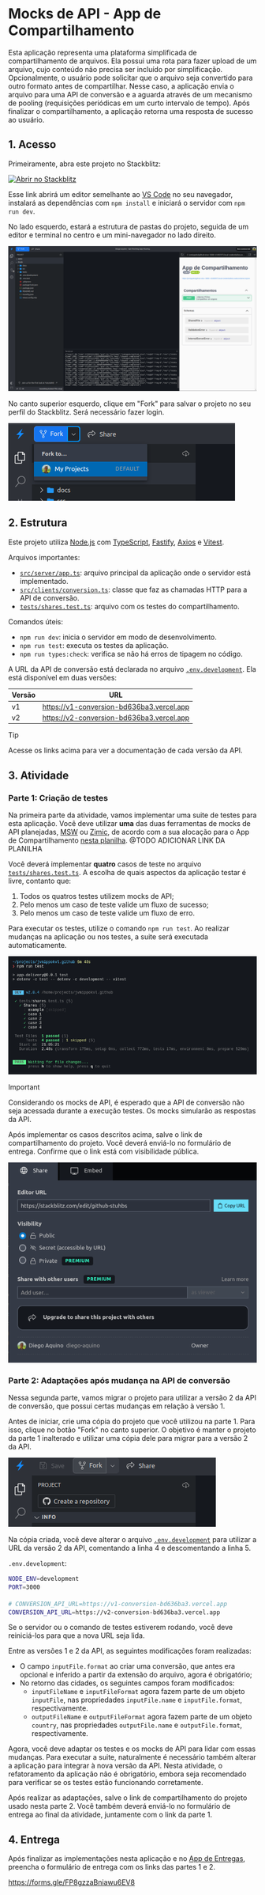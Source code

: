 # Mocks de API - App de Compartilhamento

Esta aplicação representa uma plataforma simplificada de compartilhamento de
arquivos. Ela possui uma rota para fazer upload de um arquivo, cujo conteúdo não
precisa ser incluído por simplificação. Opcionalmente, o usuário pode solicitar
que o arquivo seja convertido para outro formato antes de compartilhar. Nesse
caso, a aplicação envia o arquivo para uma API de conversão e a aguarda através
de um mecanismo de pooling (requisições periódicas em um curto intervalo de
tempo). Após finalizar o compartilhamento, a aplicação retorna uma resposta de
sucesso ao usuário.

## 1. Acesso

Primeiramente, abra este projeto no Stackblitz:

[![Abrir no Stackblitz](https://developer.stackblitz.com/img/open_in_stackblitz.svg)](https://stackblitz.com/github/diego-aquino/api-mocking-app-sharing?startScript=dev&file=README.md)

Esse link abrirá um editor semelhante ao
[VS Code](https://code.visualstudio.com) no seu navegador, instalará as
dependências com `npm install` e iniciará o servidor com `npm run dev`.

No lado esquerdo, estará a estrutura de pastas do projeto, seguida de um editor
e terminal no centro e um mini-navegador no lado direito.

![Projeto aberto no Stackblitz](./docs/images/project-opened-on-stackblitz.png)

No canto superior esquerdo, clique em "Fork" para salvar o projeto no seu perfil
do Stackblitz. Será necessário fazer login.

![Botão para cópia do projeto no Stackblitz](./docs/images/stackblitz-fork.png)

## 2. Estrutura

Este projeto utiliza [Node.js](https://nodejs.org) com
[TypeScript](https://www.typescriptlang.org), [Fastify](https://fastify.dev),
[Axios](https://axios-http.com) e [Vitest](https://vitest.dev).

Arquivos importantes:

- [`src/server/app.ts`](./src/server/app.ts): arquivo principal da aplicação
  onde o servidor está implementado.
- [`src/clients/conversion.ts`](./src/clients/conversion.ts): classe que faz as
  chamadas HTTP para a API de conversão.
- [`tests/shares.test.ts`](./tests/shares.test.ts): arquivo com os testes do
  compartilhamento.

Comandos úteis:

- `npm run dev`: inicia o servidor em modo de desenvolvimento.
- `npm run test`: executa os testes da aplicação.
- `npm run types:check`: verifica se não há erros de tipagem no código.

A URL da API de conversão está declarada no arquivo
[`.env.development`](./.env.development). Ela está disponível em duas versões:

| Versão | URL                                       |
| ------ | ----------------------------------------- |
| v1     | https://v1-conversion-bd636ba3.vercel.app |
| v2     | https://v2-conversion-bd636ba3.vercel.app |

> [!TIP]
>
> Acesse os links acima para ver a documentação de cada versão da API.

## 3. Atividade

### Parte 1: Criação de testes

Na primeira parte da atividade, vamos implementar uma suite de testes para esta
aplicação. Você deve utilizar **uma** das duas ferramentas de mocks de API
planejadas, [MSW](https://mswjs.io) ou
[Zimic](https://github.com/zimicjs/zimic), de acordo com a sua alocação para o
App de Compartilhamento [nesta planilha](). @TODO ADICIONAR LINK DA PLANILHA

Você deverá implementar **quatro** casos de teste no arquivo
[`tests/shares.test.ts`](./tests/shares.test.ts). A escolha de quais aspectos da
aplicação testar é livre, contanto que:

1. Todos os quatros testes utilizem mocks de API;
2. Pelo menos um caso de teste valide um fluxo de sucesso;
3. Pelo menos um caso de teste valide um fluxo de erro.

Para executar os testes, utilize o comando `npm run test`. Ao realizar mudanças
na aplicação ou nos testes, a suite será executada automaticamente.

![Executando os testes no Stackblitz](./docs/images/stackblitz-tests.png)

> [!IMPORTANT]
>
> Considerando os mocks de API, é esperado que a API de conversão não seja
> acessada durante a execução testes. Os mocks simularão as respostas da API.

Após implementar os casos descritos acima, salve o link de compartilhamento do
projeto. Você deverá enviá-lo no formulário de entrega. Confirme que o link está
com visibilidade pública.

![Compartilhando o projeto no Stackblitz](./docs/images/stackblitz-sharing.png)

### Parte 2: Adaptações após mudança na API de conversão

Nessa segunda parte, vamos migrar o projeto para utilizar a versão 2 da API de
conversão, que possui certas mudanças em relação à versão 1.

Antes de iniciar, crie uma cópia do projeto que você utilizou na parte 1. Para
isso, clique no botão "Fork" no canto superior. O objetivo é manter o projeto da
parte 1 inalterado e utilizar uma cópia dele para migrar para a versão 2 da API.

![Botão para cópia do projeto no Stackblitz](./docs/images/stackblitz-refork.png)

Na cópia criada, você deve alterar o arquivo
[`.env.development`](./.env.development) para utilizar a URL da versão 2 da API,
comentando a linha 4 e descomentando a linha 5.

`.env.development`:

```bash
NODE_ENV=development
PORT=3000

# CONVERSION_API_URL=https://v1-conversion-bd636ba3.vercel.app
CONVERSION_API_URL=https://v2-conversion-bd636ba3.vercel.app
```

Se o servidor ou o comando de testes estiverem rodando, você deve reiniciá-los
para que a nova URL seja lida.

Entre as versões 1 e 2 da API, as seguintes modificações foram realizadas:

- O campo `inputFile.format` ao criar uma conversão, que antes era opcional e
  inferido a partir da extensão do arquivo, agora é obrigatório;
- No retorno das cidades, os seguintes campos foram modificados:
  - `inputFileName` e `inputFileFormat` agora fazem parte de um objeto
    `inputFile`, nas propriedades `inputFile.name` e `inputFile.format`,
    respectivamente.
  - `outputFileName` e `outputFileFormat` agora fazem parte de um objeto
    `country`, nas propriedades `outputFile.name` e `outputFile.format`,
    respectivamente.

Agora, você deve adaptar os testes e os mocks de API para lidar com essas
mudanças. Para executar a suite, naturalmente é necessário também alterar a
aplicação para integrar à nova versão da API. Nesta atividade, o refatoramento
da aplicação não é obrigatório, embora seja recomendado para verificar se os
testes estão funcionando corretamente.

Após realizar as adaptações, salve o link de compartilhamento do projeto usado
nesta parte 2. Você também deverá enviá-lo no formulário de entrega ao final da
atividade, juntamente com o link da parte 1.

## 4. Entrega

Após finalizar as implementações nesta aplicação e no
[App de Entregas](https://github.com/diego-aquino/api-mocking-app-delivery),
preencha o formulário de entrega com os links das partes 1 e 2.

https://forms.gle/FP8gzzaBniawu6EV8
